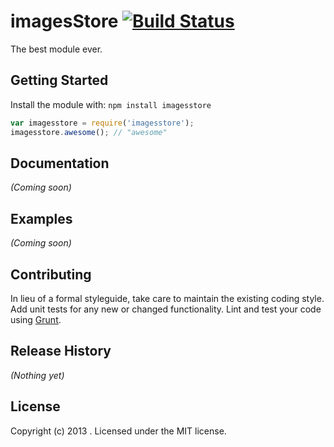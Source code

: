 # imagesStore [![Build Status](https://secure.travis-ci.org//imagesstore.png?branch=master)](http://travis-ci.org//imagesstore)

The best module ever.

## Getting Started
Install the module with: `npm install imagesstore`

```javascript
var imagesstore = require('imagesstore');
imagesstore.awesome(); // "awesome"
```

## Documentation
_(Coming soon)_

## Examples
_(Coming soon)_

## Contributing
In lieu of a formal styleguide, take care to maintain the existing coding style. Add unit tests for any new or changed functionality. Lint and test your code using [Grunt](http://gruntjs.com/).

## Release History
_(Nothing yet)_

## License
Copyright (c) 2013 . Licensed under the MIT license.
